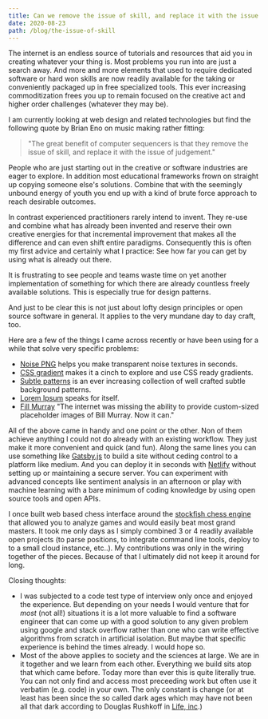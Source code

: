```yaml
---
title: Can we remove the issue of skill, and replace it with the issue of judgement?
date: 2020-08-23
path: /blog/the-issue-of-skill
---
```


The internet is an endless source of tutorials and resources that aid you in creating whatever your thing is. Most problems you run into are just a search away. And more and more elements that used to require dedicated software or hard won skills are now readily available for the taking or conveniently packaged up in free specialized tools. This ever increasing commoditization frees you up to remain focused on the creative act and higher order challenges (whatever they may be). 

I am currently looking at web design and related technologies but find the following quote by Brian Eno on music making rather fitting: 

> "The great benefit of computer sequencers is that they remove the issue of skill, and replace it with the issue of judgement."

People who are just starting out in the creative or software industries are eager to explore. In addition most educational frameworks frown on straight up copying  someone else's solutions. Combine that with the seemingly unbound energy of youth you end up with a kind of brute force approach to reach desirable outcomes. 

In contrast experienced practitioners rarely intend to invent. They re-use and combine what has already been invented and reserve their own creative energies for that incremental improvement that makes all the difference and can even shift entire paradigms. Consequently this is often my first advice and certainly what I practice: See how far you can get by using what is already out there. 

It is frustrating to see people and teams waste time on yet another implementation of something for which there are already countless freely available solutions. This is especially true for design patterns. 

And just to be clear this is not just about lofty design principles or open source software in general. It applies to the very mundane day to day craft, too.

Here are a few of the things I came across recently or have been using for a while that solve very specific problems:

* [Noise PNG](http://noisepng.com) helps you make transparent noise textures in seconds.
* [CSS gradient](https://cssgradient.io) makes it a cinch to explore and use CSS ready gradients.
* [Subtle patterns](https://www.toptal.com/designers/subtlepatterns/) is an ever increasing collection of well crafted subtle background patterns.
* [Lorem Ipsum](https://loremipsum.io) speaks for itself.
* [Fill Murray](https://www.fillmurray.com) "The internet was missing the ability to provide custom-sized placeholder images of Bill Murray. Now it can."


All of the above came in handy and one point or the other. Non of them achieve anything I could not do already with an existing workflow. They just make it more convenient and quick (and fun). Along the same lines you can use something like [Gatsby.js](https://www.gatsbyjs.com) to build a site without ceding control to a platform like medium. And you can deploy it in seconds with [Netlify](https://www.netlify.com) without setting up or maintaining a secure server. You can experiment with advanced concepts like sentiment analysis in an afternoon or play with machine learning with a bare minimum of coding knowledge by using open source tools and open APIs. 

I once built web based chess interface around the [stockfish chess engine](https://stockfishchess.org) that allowed you to analyze games and would easily beat most grand masters. It took me only days as I simply combined 3 or 4 readily available open projects (to parse positions, to integrate command line tools, deploy to to a small cloud instance, etc..). My contributions was only in the wiring together of the pieces. Because of that I ultimately did not keep it around for long.

Closing thoughts: 

* I was subjected to a code test type of interview only once and enjoyed the experience. But depending on your needs I would venture that for *most* (not all!) situations it is a lot more valuable to find a software engineer that can come up with a good solution to any given problem using google and stack overflow rather than one who can write effective algorithms from scratch in artificial isolation. But maybe that specific experience is behind the times already. I would hope so.
* Most of the above applies to society and the sciences at large. We are in it together and we learn from each other. Everything we build sits  atop that which came before. Today more than ever this is quite literally true. You can not only find and access most preceeding work but often use it verbatim (e.g. code) in your own. The only constant is change (or at least has been since the so called dark ages which may have not been all that dark according to Douglas Rushkoff in [Life, inc](https://rushkoff.com/books/life-inc/).)
